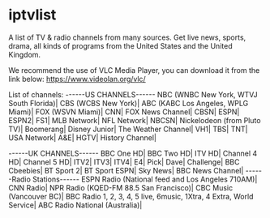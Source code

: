 # iptvlist
A list of TV & radio channels from many sources. Get live news, sports, drama, all kinds of programs from the United States and the United Kingdom.

We recommend the use of VLC Media Player, you can download it from the link below:
https://www.videolan.org/vlc/


List of channels:
------US CHANNELS------
NBC (WNBC New York, WTVJ South Florida)|
CBS (WCBS New York)|
ABC (KABC Los Angeles, WPLG Miami)|
FOX (WSVN Miami)|
CNN|
FOX News Channel|
CBSN|
ESPN|
ESPN2|
FS1|
MLB Network|
NFL Network|
NBCSN|
Nickelodeon (from Pluto TV)|
Boomerang|
Disney Junior|
The Weather Channel|
VH1|
TBS|
TNT|
USA Network|
A&E|
HGTV|
History Channel|

------UK CHANNELS------
BBC One HD|
BBC Two HD|
ITV HD|
Channel 4 HD|
Channel 5 HD|
ITV2|
ITV3|
ITV4|
E4|
Pick|
Dave|
Challenge|
BBC Cbeebies|
BT Sport 2|
BT Sport ESPN|
Sky News|
BBC News Channel|
------Radio Stations------
ESPN Radio (National feed and Los Angeles 710AM)|
CNN Radio|
NPR Radio (KQED-FM 88.5 San Francisco)|
CBC Music (Vancouver BC)|
BBC Radio 1, 2, 3, 4, 5 live, 6music, 1Xtra, 4 Extra, World Service|
ABC Radio National (Australia)|
